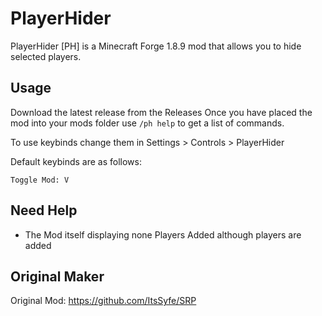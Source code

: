 # PlayerHider
PlayerHider [PH] is a Minecraft Forge 1.8.9 mod that allows you to hide selected players.

## Usage
Download the latest release from the Releases
Once you have placed the mod into your mods folder use ``/ph help`` to get a list of commands.

To use keybinds change them in Settings > Controls > PlayerHider

Default keybinds are as follows:

```
Toggle Mod: V
```

## Need Help

- The Mod itself displaying none Players Added although players are added

## Original Maker

Original Mod:
https://github.com/ItsSyfe/SRP
